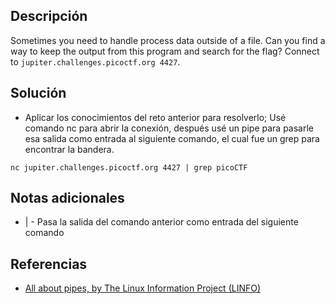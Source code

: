 ## Descripción
Sometimes you need to handle process data outside of a file. Can you find a way to keep the output from this program and search for the flag? Connect to `jupiter.challenges.picoctf.org 4427`.
## Solución
- Aplicar los conocimientos del reto anterior para resolverlo; Usé comando nc para abrir la conexión, después usé un pipe para pasarle esa salida como entrada al siguiente comando, el cual fue un grep para encontrar la bandera.
``` shell
nc jupiter.challenges.picoctf.org 4427 | grep picoCTF

```

## Notas adicionales
- | - Pasa la salida del comando anterior como entrada del siguiente comando
## Referencias
- [All about pipes, by The Linux Information Project (LINFO)](https://www.linfo.org/pipes.html)